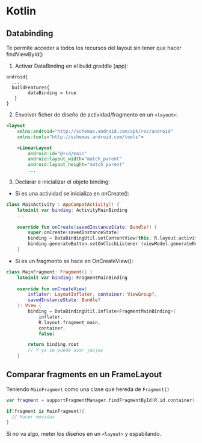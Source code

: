 # Kotlin

## Databinding
Te permite acceder a todos los recursos del layout sin tener que hacer findViewById()

1. Activar DataBinding en el build.graddle (app):
```
android{
  ...
  buildFeatures{
        dataBinding = true
   }
}
```

2. Envolver ficher de diseño de actividad/fragmento en un `<layout>`:
```xml
<layout
    xmlns:android="http://schemas.android.com/apk/res/android"
    xmlns:tools="http://schemas.android.com/tools">

    <LinearLayout
        android:id="@+id/main"
        android:layout_width="match_parent"
        android:layout_height="match_parent"
        ...
```

3. Declarar e inicializar el objeto binding:

- Si es una actividad se inicializa en onCreate():
```kotlin
class MainActivity : AppCompatActivity() {
    lateinit var binding: ActivityMainBinding
    ...
    
    override fun onCreate(savedInstanceState: Bundle?) {
        super.onCreate(savedInstanceState)
        binding = DataBindingUtil.setContentView(this, R.layout.activity_main)
        binding.generateButton.setOnClickListener {viewModel.generateNumber()}
    }
```

- Si es un fragmento se hace en OnCreateView():
```kotlin
class MainFragment: Fragment() {
    lateinit var binding: FragmentMainBinding
    
    override fun onCreateView(
        inflater: LayoutInflater, container: ViewGroup?,
        savedInstanceState: Bundle?
    ): View {
        binding = DataBindingUtil.inflate<FragmentMainBinding>(
            inflater,
            R.layout.fragment_main,
            container,
            false)

        return binding.root
        // Y ya se puede usar jaujas
    }
```

## Comparar fragments en un FrameLayout
Teniendo `MainFragment` como una clase que hereda de `Fragment()`
```kotlin
var fragment = supportFragmentManager.findFragmentById(R.id.container) // Id del frame que aloja al fragmen

if(fragment is MainFragment){
  // Hacer movidas
}
```
Si no va algo, meter los diseños en un `<layout>` y espabilando.
